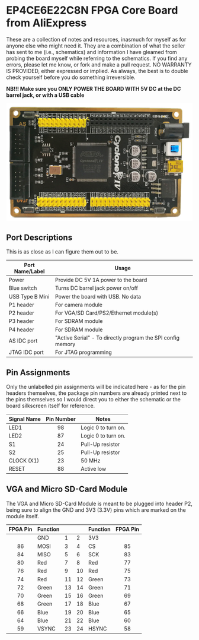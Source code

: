 # EP4CE6E22C8N FPGA Core Board from AliExpress
These are a collection of notes and resources, inasmuch for myself as for anyone else who might need it. They are a combination of what the seller has sent to me (i.e., schematics) and information I have gleamed from probing the board myself while referring to the schematics. If you find any errors, please let me know, or fork and make a pull request. NO WARRANTY IS PROVIDED, either expressed or implied. As always, the best is to double check yourself before you do something irreversible.

**NB!!! Make sure you ONLY POWER THE BOARD WITH 5V DC at the DC barrel jack, or with a USB cable**

![alt text](CoreBoard1.png "Top view of Cyclone IV Core Board")

## Port Descriptions
This is as close as I can figure them out to be.

| Port Name/Label | Usage |
| --------------- | ----- |
| Power | Provide DC 5V 1A power to the board |
| Blue switch | Turns DC barrel jack power on/off |
| USB Type B Mini | Power the board with USB. No data |
| P1 header | For camera module |
| P2 header | For VGA/SD Card/PS2/Ethernet module(s) |
| P3 header | For SDRAM module |
| P4 header | For SDRAM module |
| AS IDC port | "Active Serial" - To directly program the SPI config memory |
| JTAG IDC port | For JTAG programming |

## Pin Assignments
Only the unlabelled pin assignments will be indicated here - as for the pin headers themselves, the package pin numbers are already printed next to the pins themselves
so I would direct you to either the schematic or the board silkscreen itself for reference.

| Signal Name | Pin Number | Notes |
| ----------- |:----------:| ----- |
| LED1        | 98         | Logic 0 to turn on. |
| LED2        | 87         | Logic 0 to turn on. |
| S1          | 24         | Pull-Up resistor |
| S2          | 25         | Pull-Up resistor |
| CLOCK (X1)  | 23         | 50 MHz |
| RESET       | 88         | Active low |

## VGA and Micro SD-Card Module
The VGA and Micro SD-Card Module is meant to be plugged into header P2, being sure to align the GND and 3V3 (3.3V) pins which are marked on the module itself.

| FPGA Pin | Function |     |     | Function | FPGA Pin |
|:--------:| -------- | --- | --- | -------- |:--------:|
|     | GND   | 1    | 2    | 3V3    |     |
| 86  | MOSI  | 3    | 4    | CS     | 85  |
| 84  | MISO  | 5    | 6    | SCK    | 83  |
| 80  | Red   | 7    | 8    | Red    | 77  |
| 76  | Red   | 9    | 10   | Red    | 75  |
| 74  | Red   | 11   | 12   | Green  | 73  |
| 72  | Green | 13   | 14   | Green  | 71  |
| 70  | Green | 15   | 16   | Green  | 69  |
| 68  | Green | 17   | 18   | Blue   | 67  |
| 66  | Blue  | 19   | 20   | Blue   | 65  |
| 64  | Blue  | 21   | 22   | Blue   | 60  |
| 59  | VSYNC | 23   | 24   | HSYNC  | 58  |
